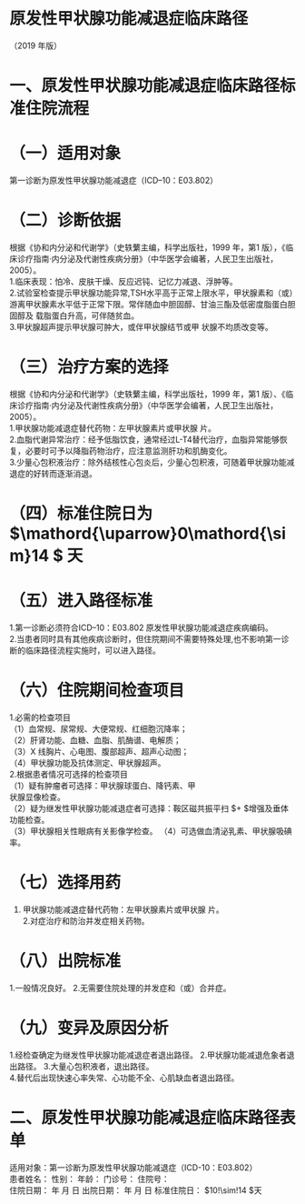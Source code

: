 # 原发性甲状腺功能减退症临床路径  
（2019 年版）  
# 一、原发性甲状腺功能减退症临床路径标准住院流程  
# （一）适用对象  
第一诊断为原发性甲状腺功能减退症（ICD–10：E03.802）  
# （二）诊断依据  
根据《协和内分泌和代谢学》（史轶蘩主编，科学出版社，1999 年，第1 版），《临床诊疗指南·内分泌及代谢性疾病分册》（中华医学会编著，人民卫生出版社，2005）。  
1.临床表现：怕冷、皮肤干燥、反应迟钝、记忆力减退、浮肿等。  
2.试验室检查提示甲状腺功能异常,TSH水平高于正常上限水平，甲状腺素和（或）游离甲状腺素水平低于正常下限。常伴随血中胆固醇、甘油三酯及低密度脂蛋白胆固醇及 载脂蛋白升高，可伴随贫血。  
3.甲状腺超声提示甲状腺可肿大，或伴甲状腺结节或甲 状腺不均质改变等。  
# （三）治疗方案的选择  
根据《协和内分泌和代谢学》（史轶蘩主编，科学出版社，1999 年，第1 版）、《临床诊疗指南·内分泌及代谢性疾病分册》（中华医学会编著，人民卫生出版社，2005）。  
1.甲状腺功能减退症替代药物：左甲状腺素片或甲状腺 片。  
2.血脂代谢异常治疗：经予低脂饮食，通常经过L-T4替代治疗，血脂异常能够恢复，必要时可予以降脂药物治疗，应注意监测肝功和肌酶变化。  
3.少量心包积液治疗：除外结核性心包炎后，少量心包积液，可随着甲状腺功能减退症的好转而逐渐消退。  
# （四）标准住院日为 $\mathord{\uparrow}0\mathord{\sim}14 $ 天  
# （五）进入路径标准  
1.第一诊断必须符合ICD–10：E03.802 原发性甲状腺功能减退症疾病编码。  
2.当患者同时具有其他疾病诊断时，但住院期间不需要特殊处理,也不影响第一诊断的临床路径流程实施时，可以进入路径。  
# （六）住院期间检查项目  
1.必需的检查项目  
（1）血常规、尿常规、大便常规、红细胞沉降率；  
（2）肝肾功能、血糖、血脂、肌酶谱、电解质；  
（3）X 线胸片、心电图、腹部超声、超声心动图；  
（4）甲状腺功能及抗体测定、甲状腺超声。  
2.根据患者情况可选择的检查项目  
（1）疑有肿瘤者可选择：甲状腺球蛋白、降钙素、甲  
状腺显像检查。  
（2）疑为继发性甲状腺功能减退症者可选择：鞍区磁共振平扫 $+ $增强及垂体功能检查。  
（3）甲状腺相关性眼病有关影像学检查。 （4）可选做血清泌乳素、甲状腺吸碘率。  
# （七）选择用药  
1. 甲状腺功能减退症替代药物：左甲状腺素片或甲状腺 片。  
2.对症治疗和防治并发症相关药物。  
# （八）出院标准  
1.一般情况良好。 2.无需要住院处理的并发症和（或）合并症。  
# （九）变异及原因分析  
1.经检查确定为继发性甲状腺功能减退症者退出路径。 2.甲状腺功能减退危象者退出路径。 3.大量心包积液者，退出路径。  
4.替代后出现快速心率失常、心功能不全、心肌缺血者退出路径。  
# 二、原发性甲状腺功能减退症临床路径表单  
适用对象：第一诊断为原发性甲状腺功能减退症（ICD-10：E03.802）  
患者姓名：        性别：    年龄：     门诊号：       住院号：  
住院日期：      年   月   日 出院日期：       年   月   日 标准住院日： $10\!\sim\!14 $天  

